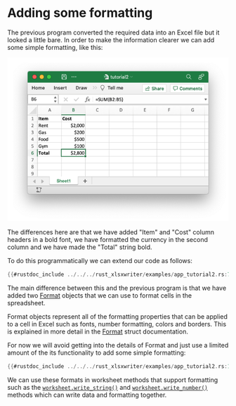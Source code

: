 # Adding some formatting


The previous program converted the required data into an Excel file but it
looked a little bare. In order to make the information clearer we can add some
simple formatting, like this:

![Image of first tutorial 2](../images/tutorial2.png)


The differences here are that we have added "Item" and "Cost" column headers in
a bold font, we have formatted the currency in the second column and we have
made the "Total" string bold.

To do this programmatically we can extend our code as follows:

```rust
{{#rustdoc_include ../../../rust_xlsxwriter/examples/app_tutorial2.rs:7:}}
```

The main difference between this and the previous program is that we have added
two [Format] objects that we can use to format cells in the spreadsheet.

Format objects represent all of the formatting properties that can be applied to
a cell in Excel such as fonts, number formatting, colors and borders. This is
explained in more detail in the [Format] struct documentation.

[Format]: https://docs.rs/rust_xlsxwriter/latest/rust_xlsxwriter/struct.Format.html


For now we will avoid getting into the details of Format and just use a limited
amount of the its functionality to add some simple formatting:

```rust
{{#rustdoc_include ../../../rust_xlsxwriter/examples/app_tutorial2.rs:16:20}}
```

We can use these formats in worksheet methods that support formatting such as
the [`worksheet.write_string()`] and [`worksheet.write_number()`] methods which
can write data and formatting together.

[`worksheet.write_string()`]: https://docs.rs/rust_xlsxwriter/latest/rust_xlsxwriter/struct.Worksheet.html#method.write_string
[`worksheet.write_number()`]: https://docs.rs/rust_xlsxwriter/latest/rust_xlsxwriter/struct.Worksheet.html#method.write_number
